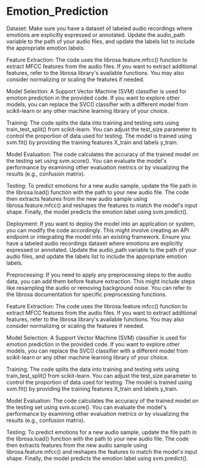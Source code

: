 # Emotion_Prediction
Dataset: Make sure you have a dataset of labeled audio recordings where emotions are explicitly expressed or annotated. Update the audio_path variable to the path of your audio files, and update the labels list to include the appropriate emotion labels.

Feature Extraction: The code uses the librosa.feature.mfcc() function to extract MFCC features from the audio files. If you want to extract additional features, refer to the librosa library's available functions. You may also consider normalizing or scaling the features if needed.

Model Selection: A Support Vector Machine (SVM) classifier is used for emotion prediction in the provided code. If you want to explore other models, you can replace the SVC() classifier with a different model from scikit-learn or any other machine learning library of your choice.

Training: The code splits the data into training and testing sets using train_test_split() from scikit-learn. You can adjust the test_size parameter to control the proportion of data used for testing. The model is trained using svm.fit() by providing the training features X_train and labels y_train.

Model Evaluation: The code calculates the accuracy of the trained model on the testing set using svm.score(). You can evaluate the model's performance by examining other evaluation metrics or by visualizing the results (e.g., confusion matrix).

Testing: To predict emotions for a new audio sample, update the file path in the librosa.load() function with the path to your new audio file. The code then extracts features from the new audio sample using librosa.feature.mfcc() and reshapes the features to match the model's input shape. Finally, the model predicts the emotion label using svm.predict().

Deployment: If you want to deploy the model into an application or system, you can modify the code accordingly. This might involve creating an API endpoint or integrating the model into an existing framework. Ensure you have a labeled audio recordings dataset where emotions are explicitly expressed or annotated. Update the audio_path variable to the path of your audio files, and update the labels list to include the appropriate emotion labels.

Preprocessing: If you need to apply any preprocessing steps to the audio data, you can add them before feature extraction. This might include steps like resampling the audio or removing background noise. You can refer to the librosa documentation for specific preprocessing functions.

Feature Extraction: The code uses the librosa.feature.mfcc() function to extract MFCC features from the audio files. If you want to extract additional features, refer to the librosa library's available functions. You may also consider normalizing or scaling the features if needed.

Model Selection: A Support Vector Machine (SVM) classifier is used for emotion prediction in the provided code. If you want to explore other models, you can replace the SVC() classifier with a different model from scikit-learn or any other machine learning library of your choice.

Training: The code splits the data into training and testing sets using train_test_split() from scikit-learn. You can adjust the test_size parameter to control the proportion of data used for testing. The model is trained using svm.fit() by providing the training features X_train and labels y_train.

Model Evaluation: The code calculates the accuracy of the trained model on the testing set using svm.score(). You can evaluate the model's performance by examining other evaluation metrics or by visualizing the results (e.g., confusion matrix).

Testing: To predict emotions for a new audio sample, update the file path in the librosa.load() function with the path to your new audio file. The code then extracts features from the new audio sample using librosa.feature.mfcc() and reshapes the features to match the model's input shape. Finally, the model predicts the emotion label using svm.predict().
